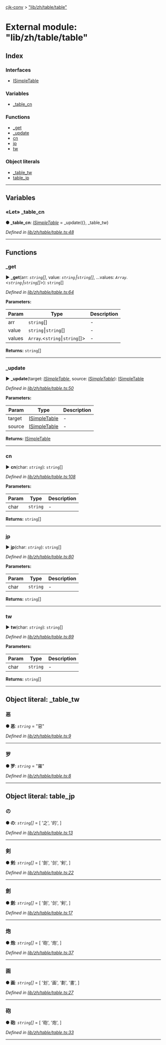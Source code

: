 [cjk-conv](../README.md) > ["lib/zh/table/table"](../modules/_lib_zh_table_table_.md)



# External module: "lib/zh/table/table"

## Index

### Interfaces

* [ISimpleTable](../interfaces/_lib_zh_table_table_.isimpletable.md)


### Variables

* [_table_cn](_lib_zh_table_table_.md#_table_cn)


### Functions

* [_get](_lib_zh_table_table_.md#_get)
* [_update](_lib_zh_table_table_.md#_update)
* [cn](_lib_zh_table_table_.md#cn)
* [jp](_lib_zh_table_table_.md#jp)
* [tw](_lib_zh_table_table_.md#tw)


### Object literals

* [_table_tw](_lib_zh_table_table_.md#_table_tw)
* [table_jp](_lib_zh_table_table_.md#table_jp)



---
## Variables
<a id="_table_cn"></a>

### «Let» _table_cn

**●  _table_cn**:  *[ISimpleTable](../interfaces/_lib_zh_table_table_.isimpletable.md)*  =  _update({}, _table_tw)

*Defined in [lib/zh/table/table.ts:48](https://github.com/bluelovers/cjk-convert/blob/7c2ab19/lib/zh/table/table.ts#L48)*





___


## Functions
<a id="_get"></a>

###  _get

► **_get**(arr: *`string`[]*, value: *`string`⎮`string`[]*, ...values: *`Array`.<`string`⎮`string`[]>*): `string`[]



*Defined in [lib/zh/table/table.ts:64](https://github.com/bluelovers/cjk-convert/blob/7c2ab19/lib/zh/table/table.ts#L64)*



**Parameters:**

| Param | Type | Description |
| ------ | ------ | ------ |
| arr | `string`[]   |  - |
| value | `string`⎮`string`[]   |  - |
| values | `Array`.<`string`⎮`string`[]>   |  - |





**Returns:** `string`[]





___

<a id="_update"></a>

###  _update

► **_update**(target: *[ISimpleTable](../interfaces/_lib_zh_table_table_.isimpletable.md)*, source: *[ISimpleTable](../interfaces/_lib_zh_table_table_.isimpletable.md)*): [ISimpleTable](../interfaces/_lib_zh_table_table_.isimpletable.md)



*Defined in [lib/zh/table/table.ts:50](https://github.com/bluelovers/cjk-convert/blob/7c2ab19/lib/zh/table/table.ts#L50)*



**Parameters:**

| Param | Type | Description |
| ------ | ------ | ------ |
| target | [ISimpleTable](../interfaces/_lib_zh_table_table_.isimpletable.md)   |  - |
| source | [ISimpleTable](../interfaces/_lib_zh_table_table_.isimpletable.md)   |  - |





**Returns:** [ISimpleTable](../interfaces/_lib_zh_table_table_.isimpletable.md)





___

<a id="cn"></a>

###  cn

► **cn**(char: *`string`*): `string`[]



*Defined in [lib/zh/table/table.ts:108](https://github.com/bluelovers/cjk-convert/blob/7c2ab19/lib/zh/table/table.ts#L108)*



**Parameters:**

| Param | Type | Description |
| ------ | ------ | ------ |
| char | `string`   |  - |





**Returns:** `string`[]





___

<a id="jp"></a>

###  jp

► **jp**(char: *`string`*): `string`[]



*Defined in [lib/zh/table/table.ts:80](https://github.com/bluelovers/cjk-convert/blob/7c2ab19/lib/zh/table/table.ts#L80)*



**Parameters:**

| Param | Type | Description |
| ------ | ------ | ------ |
| char | `string`   |  - |





**Returns:** `string`[]





___

<a id="tw"></a>

###  tw

► **tw**(char: *`string`*): `string`[]



*Defined in [lib/zh/table/table.ts:89](https://github.com/bluelovers/cjk-convert/blob/7c2ab19/lib/zh/table/table.ts#L89)*



**Parameters:**

| Param | Type | Description |
| ------ | ------ | ------ |
| char | `string`   |  - |





**Returns:** `string`[]





___


<a id="_table_tw"></a>

## Object literal: _table_tw


<a id="_table_tw._"></a>

###  恶

**●  恶**:  *`string`*  = "惡"

*Defined in [lib/zh/table/table.ts:9](https://github.com/bluelovers/cjk-convert/blob/7c2ab19/lib/zh/table/table.ts#L9)*





___
<a id="_table_tw._-1"></a>

###  罗

**●  罗**:  *`string`*  = "羅"

*Defined in [lib/zh/table/table.ts:8](https://github.com/bluelovers/cjk-convert/blob/7c2ab19/lib/zh/table/table.ts#L8)*





___

<a id="table_jp"></a>

## Object literal: table_jp


<a id="table_jp._-2"></a>

###  の

**●  の**:  *`string`[]*  =  [
		'之',
		'的',
	]

*Defined in [lib/zh/table/table.ts:13](https://github.com/bluelovers/cjk-convert/blob/7c2ab19/lib/zh/table/table.ts#L13)*





___
<a id="table_jp._-3"></a>

###  剣

**●  剣**:  *`string`[]*  =  [
		'劍',
		'剑',
		'剣',
	]

*Defined in [lib/zh/table/table.ts:22](https://github.com/bluelovers/cjk-convert/blob/7c2ab19/lib/zh/table/table.ts#L22)*





___
<a id="table_jp._-4"></a>

###  劍

**●  劍**:  *`string`[]*  =  [
		'劍',
		'剑',
		'剣',
	]

*Defined in [lib/zh/table/table.ts:17](https://github.com/bluelovers/cjk-convert/blob/7c2ab19/lib/zh/table/table.ts#L17)*





___
<a id="table_jp._-5"></a>

###  炮

**●  炮**:  *`string`[]*  =  [
		'砲',
		'炮',
	]

*Defined in [lib/zh/table/table.ts:37](https://github.com/bluelovers/cjk-convert/blob/7c2ab19/lib/zh/table/table.ts#L37)*





___
<a id="table_jp._-6"></a>

###  画

**●  画**:  *`string`[]*  =  [
		'划',
		'画',
		'劃',
		'畫',
	]

*Defined in [lib/zh/table/table.ts:27](https://github.com/bluelovers/cjk-convert/blob/7c2ab19/lib/zh/table/table.ts#L27)*





___
<a id="table_jp._-7"></a>

###  砲

**●  砲**:  *`string`[]*  =  [
		'砲',
		'炮',
	]

*Defined in [lib/zh/table/table.ts:33](https://github.com/bluelovers/cjk-convert/blob/7c2ab19/lib/zh/table/table.ts#L33)*





___


